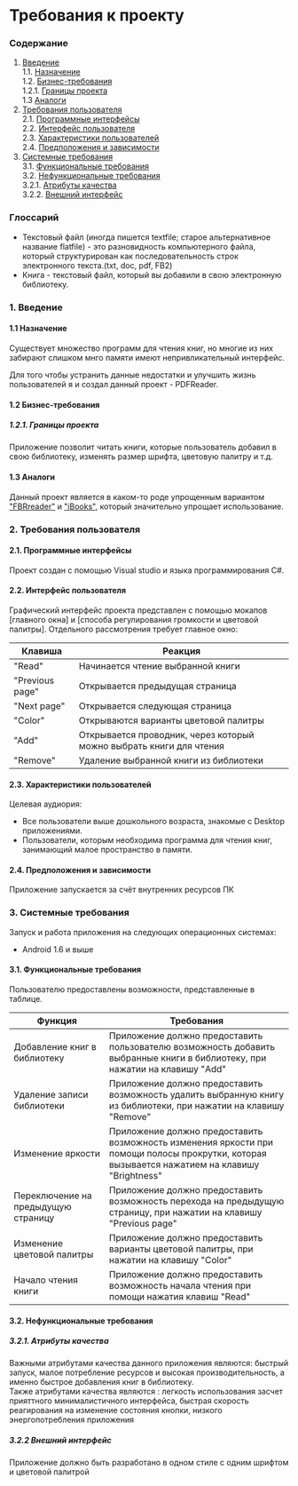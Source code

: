 # Требования к проекту
### Содержание
1. [Введение](#1) <br>
  1.1. [Назначение](#1.1) <br>
  1.2. [Бизнес-требования](#1.2) <br>
      1.2.1. [Границы проекта](#1.2.1) <br>
  1.3 [Аналоги](#1.3) <br>
2. [Требования пользователя](#2) <br>
  2.1. [Программные интерфейсы](#2.1) <br>
  2.2. [Интерфейс пользователя](#2.2) <br>
  2.3. [Характеристики пользователей](#2.3) <br>
  2.4. [Предположения и зависимости](#2.4) <br>
3. [Системные требования](#3.) <br>
  3.1. [Функциональные требования](#3.1) <br>
  3.2. [Нефункциональные требования](#3.2) <br>
     3.2.1. [Атрибуты качества](#3.2.1) <br>
     3.2.2. [Внешний интерфейс](#3.2.2) <br>

### Глоссарий
* Текстовый файл (иногда пишется textfile; старое альтернативное название flatfile) - это разновидность компьютерного файла, который структурирован как последовательность строк электронного текста.(txt, doc, pdf, FB2)
* Книга - текстовый файл, который вы добавили в свою электронную библиотеку.
  
### 1. Введение <a name="1"></a>
#### 1.1 Назначение <a name="1.1"></a>
Существует множество программ для чтения книг, но многие из них забирают слишком мнго памяти имеют непривликательный интерфейс.

Для того чтобы устранить данные недостатки и улучшить жизнь пользователей я и создал данный проект - PDFReader.
#### 1.2 Бизнес-требования <a name="1.2"></a>
##### 1.2.1. Границы проекта <a name="1.2.1"></a>
Приложение позволит читать книги, которые пользователь добавил в свою библиотеку, изменять размер шрифта, цветовую палитру и т.д.
#### 1.3 Аналоги <a name="1.3"></a>
Данный проект является в каком-то роде упрощенным вариантом ["FBRreader"](https://fbreader.org/ru/) и ["iBooks"](http://ibooks.ru/), который значительно упрощает использование.
### 2. Требования пользователя <a name="2"></a>
#### 2.1. Программные интерфейсы <a name="2.1"></a>
Проект создан с помощью Visual studio и языка программирования C#.
#### 2.2. Интерфейс пользователя <a name="2.2"></a>
Графический интерфейс проекта представлен с помощью мокапов [главного окна] и [способа регулирования громкости и цветовой палитры].
Отдельного рассмотрения требует главное окно:

Клавиша | Реакция
--- | ---
"Read" | Начинается чтение выбранной книги
"Previous page" | Открывается предыдущая страница
"Next page" | Открывается следующая страница
"Color" | Открываются варианты цветовой палитры
"Add" | Открывается проводник, через который можно выбрать книги для чтения
"Remove" | Удаление выбранной книги из библиотеки

#### 2.3. Характеристики пользователей <a name="2.3"></a>
Целевая аудиория:
* Все пользователи выше дошкольного возраста, знакомые с Desktop приложениями.
* Пользователи, которым необходима программа для чтения книг, занимающий малое пространство в памяти.
#### 2.4. Предположения и зависимости <a name="2.4"></a>
Приложение запускается за счёт внутренних ресурсов ПК
### 3. Системные требования <a name="3"></a>
Запуск и работа приложения на следующих операционных системах:
* Android 1.6 и выше
#### 3.1. Функциональные требования <a name="3.1"></a>
Пользователю предоставлены возможности, представленные в таблице.

Функция | Требования
--- | ---
Добавление книг в библиотеку | Приложение должно предоставить пользователю возможность добавить выбранные книги в библиотеку, при нажатии на клавишу "Add"
Удаление записи библиотеки | Приложение должно предоставить возможность удалить выбранную книгу из библиотеки, при нажатии на клавишу "Remove"
Изменение яркости | Приложение должно предоставить возможность изменения яркости  при помощи полосы прокрутки, которая вызывается нажатием на клавишу "Brightness"
Переключение на предыдущую страницу | Приложение должно предоставить возможность перехода на предыдущую страницу, при нажатии на клавишу "Previous page"
Изменение цветовой палитры | Приложение должно предоставить варианты цветовой палитры, при нажатии на клавишу "Color"
Начало чтения книги | Приложение должно предоставить возможность начала чтения при помощи нажатия клавиш "Read" 

#### 3.2. Нефункциональные требования <a name="3.2"></a>
  ##### 3.2.1. Атрибуты качества <a name="3.2.1"></a>
Важными атрибутами качества данного приложения являются: быстрый запуск, малое потребление ресурсов и высокая производительность, а именно быстрое добавления книг в библиотеку. <br/>
Также атрибутами качества являются : легкость использования засчет прияттного минималистичного интерфейса, быстрая скорость реагирования на изменение состояния кнопки, низкого энергопотребления приложения
  ##### 3.2.2 Внешний интерфейс <a name="3.2.2"></a>
Приложение должно быть разработано в одном стиле с одним шрифтом и цветовой палитрой
